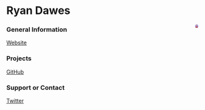 # Ryan Dawes

<img src="/src/about-img.png"
    style="width: 10px;" 
    align="right">


### General Information

[Website](https://www.dawes.cc)

### Projects

[GitHub](https://github.com/dawesry?tab=repositories)

### Support or Contact

[Twitter](https://www.twitter.com/dawesinho)
